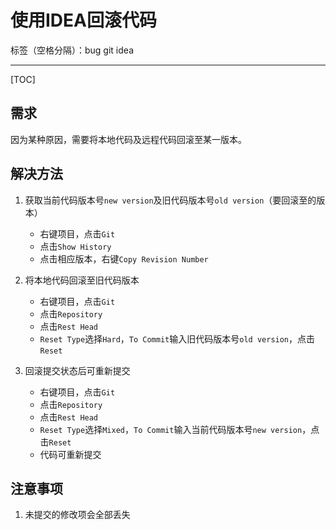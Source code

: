 ﻿# 使用IDEA回滚代码

标签（空格分隔）：bug git idea

---

[TOC]

## 需求

因为某种原因，需要将本地代码及远程代码回滚至某一版本。

## 解决方法

1. 获取当前代码版本号`new version`及旧代码版本号`old version`（要回滚至的版本）
    - 右键项目，点击`Git`
    - 点击`Show History`
    - 点击相应版本，右键`Copy Revision Number`

1. 将本地代码回滚至旧代码版本
    - 右键项目，点击`Git`
    - 点击`Repository`
    - 点击`Rest Head`
    - `Reset Type`选择`Hard`，`To Commit`输入旧代码版本号`old version`，点击`Reset`

1. 回滚提交状态后可重新提交
    - 右键项目，点击`Git`
    - 点击`Repository`
    - 点击`Rest Head`
    - `Reset Type`选择`Mixed`，`To Commit`输入当前代码版本号`new version`，点击`Reset`
    - 代码可重新提交

## 注意事项

1. 未提交的修改项会全部丢失
    


